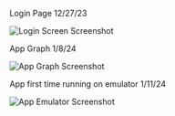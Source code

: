 Login Page 12/27/23

![Login Screen Screenshot](https://drive.google.com/uc?export=view&id=1d7JC6gmLaLSM5yTxmCIOoco_DefNoQMA)

App Graph 1/8/24

![App Graph Screenshot](https://drive.google.com/uc?export=view&id=1MlTwmNzxovqMMiYxZh0OHgiw-Bper_C9)


App first time running on emulator 1/11/24

![App Emulator Screenshot](https://drive.google.com/uc?export=view&id=1i3de9BN1-5Pe5MScWJVF3idJX0LBPZiR)
